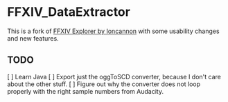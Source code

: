 FFXIV_DataExtractor
===================

This is a fork of [FFXIV Explorer by Ioncannon](https://bitbucket.org/Ioncannon/ffxiv-explorer/overview) with some usability changes and new features.

## TODO
[ ] Learn Java
[ ] Export just the oggToSCD converter, because I don't care about the other stuff.
[ ] Figure out why the converter does not loop properly with the right sample numbers from Audacity.
